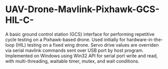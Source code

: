 # UAV-Drone-Mavlink-Pixhawk-GCS-HIL-C-
A basic ground control station (GCS) interface for performing repetitive cycle testing on a Pixhawk-based drone.  Used initially for hardware-in-the-loop (HIL) testing on a fixed wing drone.  Servo drive values are overriden via serial mavlink commands sent over USB port by host program.  Implemented on Windows using Win32 API for serial port write and read, with multi-threading, waitable timer, mutex, and wait conditions.
